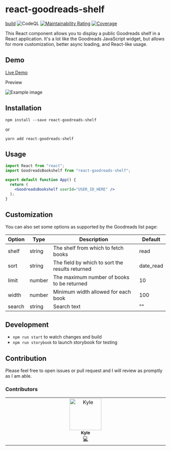 # react-goodreads-shelf
[build](https://github.com/kylekarpack/react-goodreads-shelf/workflows/build/badge.svg) ![CodeQL](https://github.com/kylekarpack/react-goodreads-shelf/workflows/CodeQL/badge.svg)
[![Maintainability Rating](https://sonarcloud.io/api/project_badges/measure?project=kylekarpack_react-goodreads-shelf&metric=sqale_rating)](https://sonarcloud.io/dashboard?id=kylekarpack_react-goodreads-shelf) [![Coverage](https://sonarcloud.io/api/project_badges/measure?project=kylekarpack_react-goodreads-shelf&metric=coverage)](https://sonarcloud.io/dashboard?id=kylekarpack_react-goodreads-shelf)

This React component allows you to display a public Goodreads shelf in a React application. It's a lot like the Goodreads JavaScript widget, but allows for more customization, better async loading, and React-like usage.

## Demo
[Live Demo](https://kylekarpack.github.io/react-goodreads-shelf)

Preview

![Example image](/sample/sample.png)

## Installation

```
npm install --save react-goodreads-shelf
```
or
```
yarn add react-goodreads-shelf
```

## Usage

```jsx
import React from "react";
import GoodreadsBookshelf from "react-goodreads-shelf";

export default function App() {
  return (
    <GoodreadsBookshelf userId="USER_ID_HERE" />
  );
}
```

## Customization

You can also set some options as supported by the Goodreads list page:

| Option | Type | Description | Default |
| ------ | ---- | ----------- | ------- |
| shelf  | string | The shelf from which to fetch books | read |
| sort  | string | The field by which to sort the results returned | date_read |
| limit  | number | The maximum number of books to be returned | 10 |
| width | number | Minimum width allowed for each book | 100 |
| search | string | Search text | "" |

## Development
- `npm run start` to watch changes and build
- `npm run storybook` to launch storybook for testing

## Contribution

Please feel free to open issues or pull request and I will review as promptly as I am able.

### Contributors

<!-- ALL-CONTRIBUTORS-LIST:START - Do not remove or modify this section -->
<!-- prettier-ignore-start -->
<!-- markdownlint-disable -->
<table>
  <tbody>
    <tr>
      <td align="center" valign="top" width="14.28%"><a href="http://www.kylekarpack.com"><img src="https://avatars.githubusercontent.com/u/2429580?v=4?s=100" width="100px;" alt="Kyle"/><br /><sub><b>Kyle</b></sub></a><br /><a href="https://github.com/kylekarpack/react-goodreads-shelf/commits?author=kylekarpack" title="Code">💻</a></td>
    </tr>
  </tbody>
</table>

<!-- markdownlint-restore -->
<!-- prettier-ignore-end -->

<!-- ALL-CONTRIBUTORS-LIST:END -->
